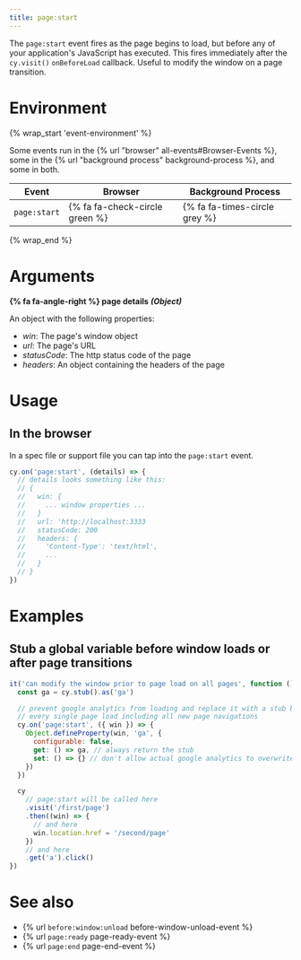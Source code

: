 ```yaml
---
title: page:start
---
```


The `page:start` event fires as the page begins to load, but before any of your application's JavaScript has executed. This fires immediately after the `cy.visit()` `onBeforeLoad` callback. Useful to modify the window on a page transition.

# Environment

{% wrap_start 'event-environment' %}

Some events run in the {% url "browser" all-events#Browser-Events %}, some in the {% url "background process" background-process %}, and some in both.

Event | Browser | Background Process
--- | --- | ---
`page:start` | {% fa fa-check-circle green %} | {% fa fa-times-circle grey %}

{% wrap_end %}

# Arguments

**{% fa fa-angle-right %} page details** ***(Object)***

An object with the following properties:

* _win_: The page's window object
* _url_: The page's URL
* _statusCode_: The http status code of the page
* _headers_: An object containing the headers of the page

# Usage

## In the browser

In a spec file or support file you can tap into the `page:start` event.

```js
cy.on('page:start', (details) => {
  // details looks something like this:
  // {
  //   win: {
  //     ... window properties ...
  //   }
  //   url: 'http://localhost:3333
  //   statusCode: 200
  //   headers: {
  //     'Content-Type': 'text/html',
  //     ...
  //   }
  // }
})
```

# Examples

## Stub a global variable before window loads or after page transitions

```javascript
it('can modify the window prior to page load on all pages', function () {
  const ga = cy.stub().as('ga')

  // prevent google analytics from loading and replace it with a stub before
  // every single page load including all new page navigations
  cy.on('page:start', ({ win }) => {
    Object.defineProperty(win, 'ga', {
      configurable: false,
      get: () => ga, // always return the stub
      set: () => {} // don't allow actual google analytics to overwrite this property
    })
  })

  cy
    // page:start will be called here
    .visit('/first/page')
    .then((win) => {
      // and here
      win.location.href = '/second/page'
    })
    // and here
    .get('a').click()
})
```

# See also

- {% url `before:window:unload` before-window-unload-event %}
- {% url `page:ready` page-ready-event %}
- {% url `page:end` page-end-event %}
